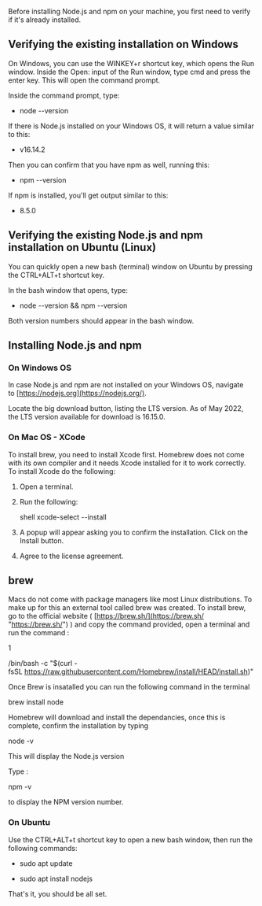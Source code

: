 Before installing Node.js and npm on your machine, you first need to verify if it's already installed.

## Verifying the existing installation on Windows

On Windows, you can use the WINKEY+r shortcut key, which opens the Run window. Inside the Open: input of the Run window, type cmd and press the enter key. This will open the command prompt.

Inside the command prompt, type:

- node --version
    

If there is Node.js installed on your Windows OS, it will return a value similar to this:

- v16.14.2
    

Then you can confirm that you have npm as well, running this:

- npm --version
    

If npm is installed, you'll get output similar to this:

- 8.5.0
    

## Verifying the existing Node.js and npm installation on Ubuntu (Linux)

You can quickly open a new bash (terminal) window on Ubuntu by pressing the CTRL+ALT+t shortcut key.

In the bash window that opens, type:

- node --version && npm --version
    

Both version numbers should appear in the bash window.

## Installing Node.js and npm

### On Windows OS

In case Node.js and npm are not installed on your Windows OS, navigate to [https://nodejs.org](https://nodejs.org/).

Locate the big download button, listing the LTS version. As of May 2022, the LTS version available for download is 16.15.0.

### **On Mac OS - XCode**

To install brew, you need to install Xcode first. Homebrew does not come with its own compiler and it needs Xcode installed for it to work correctly. To install Xcode do the following:

1. Open a terminal.
    
2. Run the following: 
    
    shell xcode-select --install
    
3. A popup will appear asking you to confirm the installation. Click on the Install button.
    
4. Agree to the license agreement.
    

## brew

Macs do not come with package managers like most Linux distributions. To make up for this an external tool called brew was created. To install brew, go to the official website ( [https://brew.sh/](https://brew.sh/ "https://brew.sh/") ) and copy the command provided, open a terminal and run the command :

1

/bin/bash -c "$(curl -fsSL https://raw.githubusercontent.com/Homebrew/install/HEAD/install.sh)"

Once Brew is insatalled you can run the following command in the terminal

brew install node

Homebrew will download and install the dependancies, once this is complete, confirm the installation by typing

node -v

This will display the Node.js version

Type :

npm -v

to display the NPM version number.

### On Ubuntu

Use the CTRL+ALT+t shortcut key to open a new bash window, then run the following commands:

- sudo apt update
    
- sudo apt install nodejs
    

That's it, you should be all set.